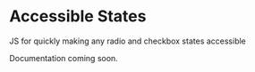 # Accessible States

JS for quickly making any radio and checkbox states accessible

Documentation coming soon.